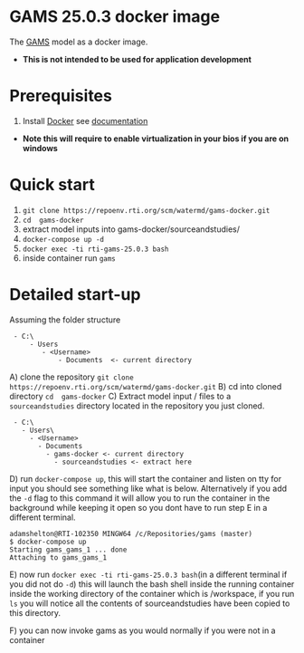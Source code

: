 # GAMS 25.0.3 docker image
The [GAMS](https://www.gams.com/) model as a docker image.
* **This is not intended to be used for application development**
# Prerequisites 
1. Install [Docker](https://www.docker.com/products/docker-desktop) see [documentation](https://docs.docker.com/)
* **Note this will require to enable virtualization in your bios if you are on windows**


# Quick start
1. `git clone https://repoenv.rti.org/scm/watermd/gams-docker.git`
2. `cd  gams-docker`
3. extract model inputs into  gams-docker/sourceandstudies/
4. `docker-compose up -d`
5. `docker exec -ti rti-gams-25.0.3 bash`
6. inside container run `gams`

# Detailed start-up
Assuming the folder structure
```
 - C:\ 
     - Users
        - <Username>
            - Documents  <- current directory
```

A) clone the repository `git clone https://repoenv.rti.org/scm/watermd/gams-docker.git`
B) cd into cloned directory `cd  gams-docker`
C) Extract model input / files to a `sourceandstudies` directory located in the repository you just cloned. 
```
 - C:\ 
   - Users\
     - <Username>
       - Documents
         - gams-docker <- current directory
           - sourceandstudies <- extract here
```

D) run `docker-compose up`, this will start the container and listen on tty for input 
you should see something like what is below. Alternatively if you add the `-d` flag to this command it 
will allow you to run the container in the background while keeping it open so you dont have to run
step E in a different terminal.
``` 
adamshelton@RTI-102350 MINGW64 /c/Repositories/gams (master)
$ docker-compose up
Starting gams_gams_1 ... done
Attaching to gams_gams_1

```
E) now run `docker exec -ti rti-gams-25.0.3 bash`(in a different terminal if you did not do `-d`) this will launch the bash shell inside the running container
inside the working directory of the container which is /workspace, if you run `ls` you will notice all the contents of 
sourceandstudies have been copied to this directory.

F) you can now invoke gams as you would normally if you were not in a container